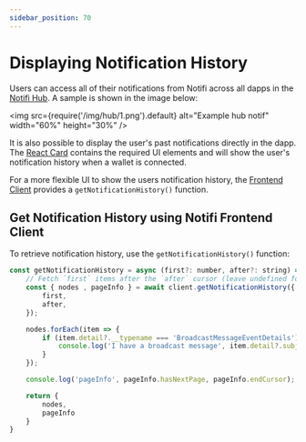 ```yaml
---
sidebar_position: 70
---
```


# Displaying Notification History

Users can access all of their notifications from Notifi across all dapps in the
[Notifi Hub](../for-users/index.md). A sample is shown in the image below:

<img
  src={require('/img/hub/1.png').default}
  alt="Example hub notif"
  width="60%" height="30%"
/>

It is also possible to display the user's past notifications directly in the dapp.
The [React Card](../alert-subscribe/react-card/) contains the required UI
elements and will show the user's notification history when a wallet is connected.

For a more flexible UI to show the users notification history, the
[Frontend Client](../alert-subscribe/frontend-client) provides a
`getNotificationHistory()` function.


## Get Notification History using **Notifi Frontend Client**

To retrieve notification history, use the `getNotificationHistory()` function:

```js
const getNotificationHistory = async (first?: number, after?: string) => {
    // Fetch `first` items after the `after` cursor (leave undefined for first page)
    const { nodes , pageInfo } = await client.getNotificationHistory({
        first,
        after,
    });

    nodes.forEach(item => {
        if (item.detail?.__typename === 'BroadcastMessageEventDetails') {
            console.log('I have a broadcast message', item.detail?.subject, item.detail?.message);
        }
    });

    console.log('pageInfo', pageInfo.hasNextPage, pageInfo.endCursor);

    return {
        nodes,
        pageInfo
    }
}
```


